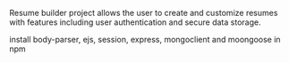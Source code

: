 Resume builder project allows the user to create and customize resumes with features including user authentication and secure data storage. 

install body-parser, ejs, session, express, mongoclient and moongoose in npm
